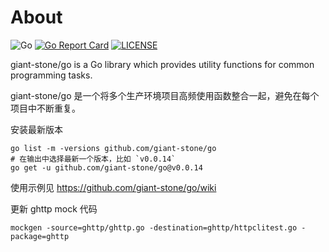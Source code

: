# About

![Go](https://github.com/giant-stone/go/workflows/Go/badge.svg?branch=master)
[![Go Report Card](https://goreportcard.com/badge/github.com/giant-stone/go)](https://goreportcard.com/report/github.com/giant-stone/go)
[![LICENSE](https://img.shields.io/github/license/giant-stone/go.svg?style=flat-square)](https://github.com/giant-stone/go/blob/master/LICENSE)

giant-stone/go is a Go library which provides utility functions for common programming tasks.

giant-stone/go 是一个将多个生产环境项目高频使用函数整合一起，避免在每个项目中不断重复。

安装最新版本

    go list -m -versions github.com/giant-stone/go
	# 在输出中选择最新一个版本，比如 `v0.0.14`
    go get -u github.com/giant-stone/go@v0.0.14

使用示例见 https://github.com/giant-stone/go/wiki


更新 ghttp mock 代码

    mockgen -source=ghttp/ghttp.go -destination=ghttp/httpclitest.go -package=ghttp
